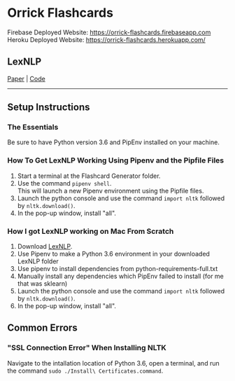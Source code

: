 # Orrick Flashcards
Firebase Deployed Website: https://orrick-flashcards.firebaseapp.com
Heroku Deployed Website: https://orrick-flashcards.herokuapp.com/

## LexNLP<br>
[Paper](https://papers.ssrn.com/sol3/papers.cfm?abstract_id=3192101) | [Code](https://github.com/LexPredict/lexpredict-lexnlp)<br>

----------------
## Setup Instructions
### The Essentials
Be sure to have Python version 3.6 and PipEnv installed on your machine.

### How To Get LexNLP Working Using Pipenv and the Pipfile Files<br>
1. Start a terminal at the Flashcard Generator folder.<br>
2. Use the command `pipenv shell`.<br>
    <t>This will launch a new Pipenv environment using the Pipfile files.<br>
3. Launch the python console and use the command `import nltk` followed by `nltk.download()`.<br>
4. In the pop-up window, install "all".<br>

### How I got LexNLP working on Mac From Scratch<br>
1. Download [LexNLP](https://github.com/LexPredict/lexpredict-lexnlp).<br>
2. Use Pipenv to make a Python 3.6 environment in your downloaded LexNLP folder<br>
3. Use pipenv to install dependencies from python-requirements-full.txt<br>
4. Manually install any dependencies which PipEnv failed to install (for me that was sklearn)<br>
5. Launch the python console and use the command `import nltk` followed by `nltk.download()`.<br>
6. In the pop-up window, install "all".<br>
    
## Common Errors<br>
### "SSL Connection Error" When Installing NLTK<br>
Navigate to the intallation location of Python 3.6, open a terminal, and run the command `sudo ./Install\ Certificates.command`.

